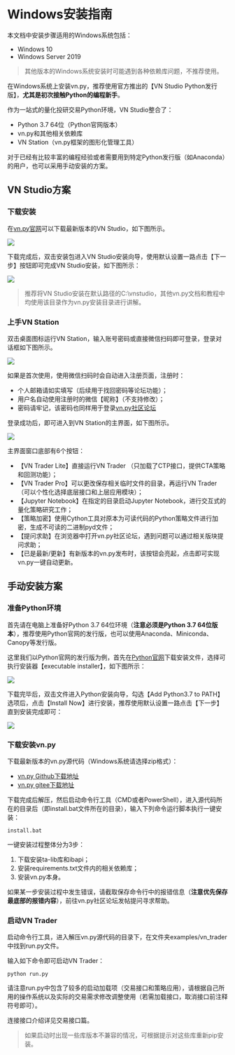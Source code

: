 # Windows安装指南

本文档中安装步骤适用的Windows系统包括：

- Windows 10
- Windows Server 2019

> 其他版本的Windows系统安装时可能遇到各种依赖库问题，不推荐使用。

在Windows系统上安装vn.py，推荐使用官方推出的【VN Studio Python发行版】，**尤其是初次接触Python的编程新手**。

作为一站式的量化投研交易Python环境，VN Studio整合了：

- Python 3.7 64位（Python官网版本）
- vn.py和其他相关依赖库
- VN Station（vn.py框架的图形化管理工具）

对于已经有比较丰富的编程经验或者需要用到特定Python发行版（如Anaconda）的用户，也可以采用手动安装的方案。


## VN Studio方案

### 下载安装

在[vn.py官网](https://www.vnpy.com/)可以下载最新版本的VN Studio，如下图所示。

![](https://vnpy-doc.oss-cn-shanghai.aliyuncs.com/install/1.png)

下载完成后，双击安装包进入VN Studio安装向导，使用默认设置一路点击【下一步】按钮即可完成VN Studio安装，如下图所示：

![](https://vnpy-doc.oss-cn-shanghai.aliyuncs.com/install/2.png)

> 推荐将VN Studio安装在默认路径的C:\vnstudio，其他vn.py文档和教程中均使用该目录作为vn.py安装目录进行讲解。


### 上手VN Station

双击桌面图标运行VN Station，输入账号密码或直接微信扫码即可登录，登录对话框如下图所示。

![](https://vnpy-doc.oss-cn-shanghai.aliyuncs.com/install/3.png)

如果是首次使用，使用微信扫码时会自动进入注册页面，注册时：

- 个人邮箱请如实填写（后续用于找回密码等论坛功能）；
- 用户名自动使用注册时的微信【昵称】（不支持修改）；
- 密码请牢记，该密码也同样用于登录[vn.py社区论坛](https://www.vnpy.com/forum)

登录成功后，即可进入到VN Station的主界面，如下图所示。

![](https://vnpy-doc.oss-cn-shanghai.aliyuncs.com/install/4.png)

主界面窗口底部有6个按钮：

- 【VN Trader Lite】直接运行VN Trader （只加载了CTP接口，提供CTA策略和回测功能）；
- 【VN Trader Pro】可以更改保存相关临时文件的目录，再运行VN Trader（可以个性化选择底层接口和上层应用模块）；
- 【Jupyter Notebook】在指定的目录启动Jupyter Notebook，进行交互式的量化策略研究工作；
- 【策略加密】使用Cython工具对原本为可读代码的Python策略文件进行加密，生成不可读的二进制pyd文件；
- 【提问求助】在浏览器中打开vn.py社区论坛，遇到问题可以通过相关版块提问求助；
- 【已是最新/更新】有新版本的vn.py发布时，该按钮会亮起，点击即可实现vn.py一键自动更新。


## 手动安装方案

### 准备Python环境

首先请在电脑上准备好Python 3.7 64位环境（**注意必须是Python 3.7 64位版本**），推荐使用Python官网的发行版，也可以使用Anaconda、Miniconda、Canopy等发行版。

这里我们以Python官网的发行版为例，首先在[Python官网](https://www.python.org/downloads/windows/)下载安装文件，选择可执行安装器【executable installer】，如下图所示：

![](https://vnpy-doc.oss-cn-shanghai.aliyuncs.com/install/5.png)

下载完毕后，双击文件进入Python安装向导，勾选【Add Python3.7 to PATH】选项后，点击【Install Now】进行安装，推荐使用默认设置一路点击【下一步】直到安装完成即可：

![](https://vnpy-doc.oss-cn-shanghai.aliyuncs.com/install/6.png)


### 下载安装vn.py  

下载最新版本的vn.py源代码（Windows系统请选择zip格式）：

- [vn.py Github下载地址](https://github.com/vnpy/vnpy/releases)
- [vn.py gitee下载地址](https://gitee.com/mirrors/vn-py/releases)

下载完成后解压，然后启动命令行工具（CMD或者PowerShell），进入源代码所在的目录后（即install.bat文件所在的目录），输入下列命令运行脚本执行一键安装：

```
install.bat
```

一键安装过程整体分为3步：

1. 下载安装ta-lib库和ibapi；
2. 安装requirements.txt文件内的相关依赖库；
3. 安装vn.py本身。

如果某一步安装过程中发生错误，请截取保存命令行中的报错信息（**注意优先保存最底部的报错内容**），前往vn.py社区论坛发帖提问寻求帮助。

### 启动VN Trader

启动命令行工具，进入解压vn.py源代码的目录下，在文件夹examples/vn_trader中找到run.py文件。

输入如下命令即可启动VN Trader：

```
python run.py 
```

请注意run.py中包含了较多的启动加载项（交易接口和策略应用），请根据自己所用的操作系统以及实际的交易需求修改调整使用（若需加载接口，取消接口前注释符号即可）。

连接接口介绍详见交易接口篇。

> 如果启动时出现一些库版本不兼容的情况，可根据提示对这些库重新pip安装。
